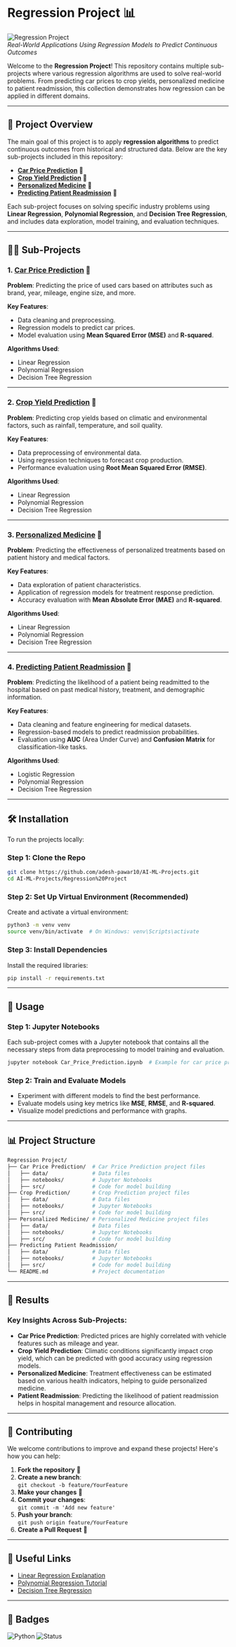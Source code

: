 
# Regression Project 📊

![Regression Project](https://img.shields.io/badge/AI--ML%20Project-Regression-blue)  
_Real-World Applications Using Regression Models to Predict Continuous Outcomes_

Welcome to the **Regression Project**! This repository contains multiple sub-projects where various regression algorithms are used to solve real-world problems. From predicting car prices to crop yields, personalized medicine to patient readmission, this collection demonstrates how regression can be applied in different domains.

---

## 🚀 Project Overview

The main goal of this project is to apply **regression algorithms** to predict continuous outcomes from historical and structured data. Below are the key sub-projects included in this repository:

- **[Car Price Prediction](https://github.com/adesh-pawar10/AI-ML-Projects/tree/master/Regression%20Project/Car%20Price%20Prediction)** 🚗
- **[Crop Yield Prediction](https://github.com/adesh-pawar10/AI-ML-Projects/tree/master/Regression%20Project/Crop%20Prediction)** 🌾
- **[Personalized Medicine](https://github.com/adesh-pawar10/AI-ML-Projects/tree/master/Regression%20Project/Personalized%20Medicine)** 💊
- **[Predicting Patient Readmission](https://github.com/adesh-pawar10/AI-ML-Projects/tree/master/Regression%20Project/Predicting%20Patient%20Readmission)** 🏥

Each sub-project focuses on solving specific industry problems using **Linear Regression**, **Polynomial Regression**, and **Decision Tree Regression**, and includes data exploration, model training, and evaluation techniques.

---

## 🧑‍💻 Sub-Projects

### 1. [Car Price Prediction](https://github.com/adesh-pawar10/AI-ML-Projects/tree/master/Regression%20Project/Car%20Price%20Prediction) 🚗

**Problem**: Predicting the price of used cars based on attributes such as brand, year, mileage, engine size, and more.

**Key Features**:
- Data cleaning and preprocessing.
- Regression models to predict car prices.
- Model evaluation using **Mean Squared Error (MSE)** and **R-squared**.

**Algorithms Used**:
- Linear Regression
- Polynomial Regression
- Decision Tree Regression

---

### 2. [Crop Yield Prediction](https://github.com/adesh-pawar10/AI-ML-Projects/tree/master/Regression%20Project/Crop%20Prediction) 🌾

**Problem**: Predicting crop yields based on climatic and environmental factors, such as rainfall, temperature, and soil quality.

**Key Features**:
- Data preprocessing of environmental data.
- Using regression techniques to forecast crop production.
- Performance evaluation using **Root Mean Squared Error (RMSE)**.

**Algorithms Used**:
- Linear Regression
- Polynomial Regression
- Decision Tree Regression

---

### 3. [Personalized Medicine](https://github.com/adesh-pawar10/AI-ML-Projects/tree/master/Regression%20Project/Personalized%20Medicine) 💊

**Problem**: Predicting the effectiveness of personalized treatments based on patient history and medical factors.

**Key Features**:
- Data exploration of patient characteristics.
- Application of regression models for treatment response prediction.
- Accuracy evaluation with **Mean Absolute Error (MAE)** and **R-squared**.

**Algorithms Used**:
- Linear Regression
- Polynomial Regression
- Decision Tree Regression

---

### 4. [Predicting Patient Readmission](https://github.com/adesh-pawar10/AI-ML-Projects/tree/master/Regression%20Project/Predicting%20Patient%20Readmission) 🏥

**Problem**: Predicting the likelihood of a patient being readmitted to the hospital based on past medical history, treatment, and demographic information.

**Key Features**:
- Data cleaning and feature engineering for medical datasets.
- Regression-based models to predict readmission probabilities.
- Evaluation using **AUC** (Area Under Curve) and **Confusion Matrix** for classification-like tasks.

**Algorithms Used**:
- Logistic Regression
- Polynomial Regression
- Decision Tree Regression

---

## 🛠️ Installation

To run the projects locally:

### Step 1: Clone the Repo

```bash
git clone https://github.com/adesh-pawar10/AI-ML-Projects.git
cd AI-ML-Projects/Regression%20Project
```

### Step 2: Set Up Virtual Environment (Recommended)

Create and activate a virtual environment:

```bash
python3 -m venv venv
source venv/bin/activate  # On Windows: venv\Scripts\activate
```

### Step 3: Install Dependencies

Install the required libraries:

```bash
pip install -r requirements.txt
```

---

## 🚀 Usage

### Step 1: Jupyter Notebooks

Each sub-project comes with a Jupyter notebook that contains all the necessary steps from data preprocessing to model training and evaluation.

```bash
jupyter notebook Car_Price_Prediction.ipynb  # Example for car price prediction
```

### Step 2: Train and Evaluate Models

- Experiment with different models to find the best performance.
- Evaluate models using key metrics like **MSE**, **RMSE**, and **R-squared**.
- Visualize model predictions and performance with graphs.

---

## 📊 Project Structure

```bash
Regression Project/
├── Car Price Prediction/  # Car Price Prediction project files
│   ├── data/              # Data files
│   ├── notebooks/         # Jupyter Notebooks
│   ├── src/               # Code for model building
├── Crop Prediction/       # Crop Prediction project files
│   ├── data/              # Data files
│   ├── notebooks/         # Jupyter Notebooks
│   ├── src/               # Code for model building
├── Personalized Medicine/ # Personalized Medicine project files
│   ├── data/              # Data files
│   ├── notebooks/         # Jupyter Notebooks
│   ├── src/               # Code for model building
├── Predicting Patient Readmission/
│   ├── data/              # Data files
│   ├── notebooks/         # Jupyter Notebooks
│   ├── src/               # Code for model building
└── README.md              # Project documentation
```

---

## 📌 Results

### Key Insights Across Sub-Projects:
- **Car Price Prediction**: Predicted prices are highly correlated with vehicle features such as mileage and year.
- **Crop Yield Prediction**: Climatic conditions significantly impact crop yield, which can be predicted with good accuracy using regression models.
- **Personalized Medicine**: Treatment effectiveness can be estimated based on various health indicators, helping to guide personalized medicine.
- **Patient Readmission**: Predicting the likelihood of patient readmission helps in hospital management and resource allocation.

---

## 🤝 Contributing

We welcome contributions to improve and expand these projects! Here's how you can help:

1. **Fork the repository** 🔁
2. **Create a new branch**:  
   `git checkout -b feature/YourFeature`
3. **Make your changes** 🔧
4. **Commit your changes**:  
   `git commit -m 'Add new feature'`
5. **Push your branch**:  
   `git push origin feature/YourFeature`
6. **Create a Pull Request** 🌟

---

## 🔗 Useful Links

- [Linear Regression Explanation](https://scikit-learn.org/stable/modules/generated/sklearn.linear_model.LinearRegression.html)  
- [Polynomial Regression Tutorial](https://scikit-learn.org/stable/modules/generated/sklearn.preprocessing.PolynomialFeatures.html)  
- [Decision Tree Regression](https://scikit-learn.org/stable/modules/generated/sklearn.tree.DecisionTreeRegressor.html)  

---

## 🚀 Badges

![Python](https://img.shields.io/badge/Python-3.8%2B-blue)
![Status](https://img.shields.io/badge/Status-Active-brightgreen)

